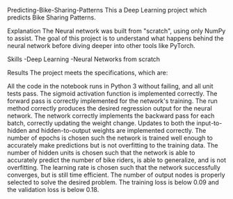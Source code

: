 Predicting-Bike-Sharing-Patterns
This a Deep Learning project which predicts Bike Sharing Patterns.

Explanation
The Neural network was built from "scratch", using only NumPy to assist. The goal of this project is to understand what happens behind the neural network before diving deeper into other tools like PyTorch.

Skills
-Deep Learning
-Neural Networks from scratch


Results
The project meets the specifications, which are:

All the code in the notebook runs in Python 3 without failing, and all unit tests pass.
The sigmoid activation function is implemented correctly.
The forward pass is correctly implemented for the network's training.
The run method correctly produces the desired regression output for the neural network.
The network correctly implements the backward pass for each batch, correctly updating the weight change.
Updates to both the input-to-hidden and hidden-to-output weights are implemented correctly.
The number of epochs is chosen such the network is trained well enough to accurately make predictions but is not overfitting to the training data.
The number of hidden units is chosen such that the network is able to accurately predict the number of bike riders, is able to generalize, and is not overfitting.
The learning rate is chosen such that the network successfully converges, but is still time efficient.
The number of output nodes is properly selected to solve the desired problem.
The training loss is below 0.09 and the validation loss is below 0.18.
